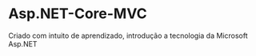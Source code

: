 # Asp.NET-Core-MVC
Criado com intuito de aprendizado, introdução a tecnologia da Microsoft Asp.NET 
